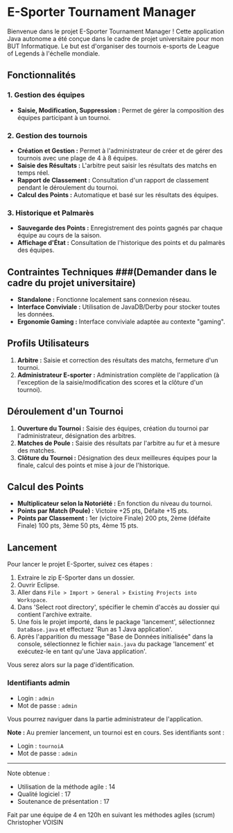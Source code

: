 # E-Sporter Tournament Manager

Bienvenue dans le projet E-Sporter Tournament Manager ! Cette application Java autonome a été conçue dans le cadre de projet universitaire pour mon BUT Informatique. Le but est d'organiser des tournois e-sports de League of Legends à l'échelle mondiale.

## Fonctionnalités

### 1. Gestion des équipes

- **Saisie, Modification, Suppression :** Permet de gérer la composition des équipes participant à un tournoi.

### 2. Gestion des tournois

- **Création et Gestion :** Permet à l'administrateur de créer et de gérer des tournois avec une plage de 4 à 8 équipes.
- **Saisie des Résultats :** L'arbitre peut saisir les résultats des matchs en temps réel.
- **Rapport de Classement :** Consultation d'un rapport de classement pendant le déroulement du tournoi.
- **Calcul des Points :** Automatique et basé sur les résultats des équipes.

### 3. Historique et Palmarès

- **Sauvegarde des Points :** Enregistrement des points gagnés par chaque équipe au cours de la saison.
- **Affichage d'État :** Consultation de l'historique des points et du palmarès des équipes.

## Contraintes Techniques ###(Demander dans le cadre du projet universitaire)

- **Standalone :** Fonctionne localement sans connexion réseau.
- **Interface Conviviale :** Utilisation de JavaDB/Derby pour stocker toutes les données.
- **Ergonomie Gaming :** Interface conviviale adaptée au contexte "gaming".

## Profils Utilisateurs

1. **Arbitre :** Saisie et correction des résultats des matchs, fermeture d'un tournoi.
2. **Administrateur E-sporter :** Administration complète de l'application (à l'exception de la saisie/modification des scores et la clôture d'un tournoi).

## Déroulement d'un Tournoi

1. **Ouverture du Tournoi :** Saisie des équipes, création du tournoi par l'administrateur, désignation des arbitres.
2. **Matches de Poule :** Saisie des résultats par l'arbitre au fur et à mesure des matches.
3. **Clôture du Tournoi :** Désignation des deux meilleures équipes pour la finale, calcul des points et mise à jour de l'historique.

## Calcul des Points

- **Multiplicateur selon la Notoriété :** En fonction du niveau du tournoi.
- **Points par Match (Poule) :** Victoire +25 pts, Défaite +15 pts.
- **Points par Classement :** 1er (victoire Finale) 200 pts, 2ème (défaite Finale) 100 pts, 3ème 50 pts, 4ème 15 pts.


## Lancement
Pour lancer le projet E-Sporter, suivez ces étapes :

1. Extraire le zip E-Sporter dans un dossier.
2. Ouvrir Eclipse.
3. Aller dans `File > Import > General > Existing Projects into Workspace`.
4. Dans 'Select root directory', spécifier le chemin d'accès au dossier qui contient l'archive extraite.
5. Une fois le projet importé, dans le package 'lancement', sélectionnez `DataBase.java` et effectuez 'Run as 1 Java application'.
6. Après l'apparition du message "Base de Données initialisée" dans la console, sélectionnez le fichier `main.java` du package 'lancement' et exécutez-le en tant qu'une 'Java application'.

Vous serez alors sur la page d'identification.

### Identifiants admin
- Login : `admin`
- Mot de passe : `admin`

Vous pourrez naviguer dans la partie administrateur de l'application.

**Note :** Au premier lancement, un tournoi est en cours. Ses identifiants sont :
- Login : `tournoiA`
- Mot de passe : `admin`


---
Note obtenue : 
  * Utilisation de la méthode agile : 14
  * Qualité logiciel : 17
  * Soutenance de présentation : 17
    
Fait par une équipe de 4 en 120h en suivant les méthodes agiles (scrum)
Christopher VOISIN
